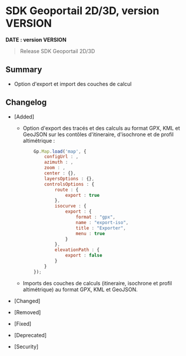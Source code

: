 # SDK Geoportail 2D/3D, version __VERSION__

**__DATE__ : version __VERSION__**

> Release SDK Geoportail 2D/3D

## Summary

- Option d'export et import des couches de calcul

## Changelog

* [Added]

    - Option d'export des tracés et des calculs au format GPX, KML et GeoJSON sur les contôles d'itineraire, d'isochrone et de profil altimétrique :

        ```js
            Gp.Map.load('map', {
                configUrl : ,
                azimuth : ,
                zoom : ,
                center : {},
                layersOptions : {},
                controlsOptions : {
                    route : {
                        export : true
                    },
                    isocurve : {
                        export : {
                            format : "gpx",
                            name : "export-iso",
                            title : "Exporter",
                            menu : true
                        }
                    },
                    elevationPath : {
                        export : false
                    }
                }
            });
        ```

    - Imports des couches de calculs (itineraire, isochrone et profil altimétrique) au format GPX, KML et GeoJSON.

* [Changed]

* [Removed]

* [Fixed]

* [Deprecated]

* [Security]
